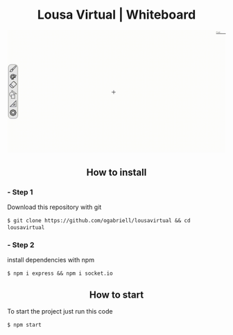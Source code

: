<h1 align="center">
    Lousa Virtual | Whiteboard
</h1>

<div align="center">
		<img src="https://raw.githubusercontent.com/ogabriell/lousavirtual/master/preview.gif">
</div>

<h2 align="center">
    How to install
</h2>

<h3>
  - Step 1
</h3>
<p>
	Download this repository with git	
</p>

```
$ git clone https://github.com/ogabriell/lousavirtual && cd lousavirtual
```
<h3>
  - Step 2
</h3>
<p>
	install dependencies with npm
</p>

```
$ npm i express && npm i socket.io
```
<h2 align="center">
    How to start
</h2>
<p>
	To start the project just run this code
</p>

```
$ npm start
```
